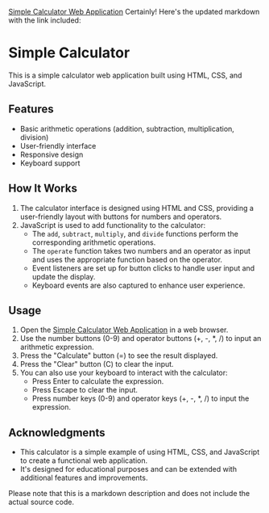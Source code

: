 [Simple Calculator Web Application](https://21bq1a4210.github.io/Simple-Calculator/)
Certainly! Here's the updated markdown with the link included:

# Simple Calculator

This is a simple calculator web application built using HTML, CSS, and JavaScript.

## Features

- Basic arithmetic operations (addition, subtraction, multiplication, division)
- User-friendly interface
- Responsive design
- Keyboard support

## How It Works

1. The calculator interface is designed using HTML and CSS, providing a user-friendly layout with buttons for numbers and operators.
2. JavaScript is used to add functionality to the calculator:
   - The `add`, `subtract`, `multiply`, and `divide` functions perform the corresponding arithmetic operations.
   - The `operate` function takes two numbers and an operator as input and uses the appropriate function based on the operator.
   - Event listeners are set up for button clicks to handle user input and update the display.
   - Keyboard events are also captured to enhance user experience.

## Usage

1. Open the [Simple Calculator Web Application](https://21bq1a4210.github.io/Simple-Calculator/) in a web browser.
2. Use the number buttons (0-9) and operator buttons (+, -, *, /) to input an arithmetic expression.
3. Press the "Calculate" button (=) to see the result displayed.
4. Press the "Clear" button (C) to clear the input.
5. You can also use your keyboard to interact with the calculator:
   - Press Enter to calculate the expression.
   - Press Escape to clear the input.
   - Press number keys (0-9) and operator keys (+, -, *, /) to input the expression.

## Acknowledgments

- This calculator is a simple example of using HTML, CSS, and JavaScript to create a functional web application.
- It's designed for educational purposes and can be extended with additional features and improvements.

Please note that this is a markdown description and does not include the actual source code.